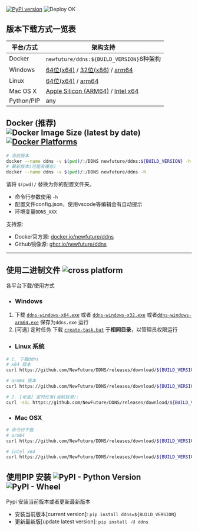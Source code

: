 [![PyPI version](https://img.shields.io/badge/DDNS-${BUILD_VERSION}-1abc9c.svg?style=social)](https://pypi.org/project/ddns/${BUILD_VERSION}/) ![Deploy OK](https://img.shields.io/badge/release-success-brightgreen.svg?style=flat-square)

## 版本下载方式一览表

| 平台/方式   |架构支持  |
| ----------- |---------------------- |
| Docker      | `newfuture/ddns:${BUILD_VERSION}`8种架构|
| Windows     | [64位(x64)](https://github.com/NewFuture/DDNS/releases/download/${BUILD_VERSION}/ddns-windows-x64.exe) / [32位(x86)](https://github.com/NewFuture/DDNS/releases/download/${BUILD_VERSION}/ddns-windows-x32.exe) / [arm64](https://github.com/NewFuture/DDNS/releases/download/${BUILD_VERSION}/ddns-windows-arm64.exe) |
| Linux |  [64位(x64)](https://github.com/NewFuture/DDNS/releases/download/${BUILD_VERSION}/ddns-linux-x64) / [arm64](https://github.com/NewFuture/DDNS/releases/download/${BUILD_VERSION}/ddns-linux-arm64) |
| Mac OS X    |  [Apple Silicon (ARM64)](https://github.com/NewFuture/DDNS/releases/download/${BUILD_VERSION}/ddns-mac-arm64.app) / [Intel x64](https://github.com/NewFuture/DDNS/releases/download/${BUILD_VERSION}/ddns-mac-x64.app) |
| Python/PIP  | any |

## Docker (推荐) ![Docker Image Size (latest by date)](https://img.shields.io/docker/image-size/newfuture/ddns/${BUILD_VERSION}?style=flat-square)[![Docker Platforms](https://img.shields.io/badge/arch-amd64%20%7C%20arm64%20%7C%20arm%2Fv7%20%7C%20arm%2Fv6%20%7C%20ppc64le%20%7C%20s390x%20%7C%20386%20%7C%20mips64le-blue?logo=docker&style=flat-square)](https://hub.docker.com/r/newfuture/ddns)

```bash
# 当前版本
docker --name ddns -v $(pwd)/:/DDNS newfuture/ddns:${BUILD_VERSION} -h
# 最新版本(可能有缓存)
docker --name ddns -v $(pwd)/:/DDNS newfuture/ddns -h
```

请将 `$(pwd)/` 替换为你的配置文件夹。

* 命令行参数使用 `-h`
* 配置文件config.json，使用vscode等编辑会有自动提示
* 环境变量`DDNS_XXX`

支持源:

* Docker官方源: [docker.io/newfuture/ddns](https://hub.docker.com/r/newfuture/ddns)
* Github镜像源: [ghcr.io/newfuture/ddns](https://github.com/NewFuture/DDNS/pkgs/container/ddns/426721813?tag=${BUILD_VERSION})

---

## 使用二进制文件 ![cross platform](https://img.shields.io/badge/system-windows_%7C%20linux_%7C%20osx-success.svg?style=flat-square)

各平台下载/使用方式

* ### Windows

1. 下载 [`ddns-windows-x64.exe`](https://github.com/NewFuture/DDNS/releases/download/${BUILD_VERSION}/ddns-windows-x64.exe) 或者 [`ddns-windows-x32.exe`](https://github.com/NewFuture/DDNS/releases/download/${BUILD_VERSION}/ddns-windows-x32.exe) 或者[`ddns-windows-arm64.exe`](https://github.com/NewFuture/DDNS/releases/download/${BUILD_VERSION}/ddns-windows-arm64.exe) 保存为`ddns.exe` 运行
2. [可选] 定时任务 下载 [`create-task.bat`](https://github.com/NewFuture/DDNS/releases/download/${BUILD_VERSION}/create-task.bat) 于**相同目录**，以管理员权限运行

* ### Linux 系统

```bash
# 1. 下载ddns 
# x64 版本
curl https://github.com/NewFuture/DDNS/releases/download/${BUILD_VERSION}/ddns-linux-x64 -#SLo ddns && chmod +x ddns

# arm64 版本
curl https://github.com/NewFuture/DDNS/releases/download/${BUILD_VERSION}/ddns-linux-arm64 -#SLo ddns && chmod +x ddns

# 2. [可选] 定时任务(当前目录): 
curl -sSL https://github.com/NewFuture/DDNS/releases/download/${BUILD_VERSION}/create-task.sh | bash
```

* ### Mac OSX

```sh
# 命令行下载
# arm64
curl https://github.com/NewFuture/DDNS/releases/download/${BUILD_VERSION}/ddns-mac-arm64.app -#SLo ddns && chmod +x ddns

# intel x64
curl https://github.com/NewFuture/DDNS/releases/download/${BUILD_VERSION}/ddns-mac-x64.app -#SLo ddns && chmod +x ddns
```

## 使用PIP 安装 ![PyPI - Python Version](https://img.shields.io/pypi/pyversions/ddns/${BUILD_VERSION}.svg?style=flat-square) ![PyPI - Wheel](https://img.shields.io/pypi/wheel/ddns.svg?style=flat-square)

Pypi 安装当前版本或者更新最新版本

* 安装当前版本[current version]: `pip install ddns=${BUILD_VERSION}`
* 更新最新版[update latest version]: `pip install -U ddns`

